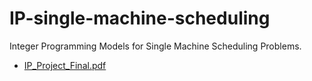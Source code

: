 # IP-single-machine-scheduling
Integer Programming Models for Single Machine Scheduling Problems.

- [IP_Project_Final.pdf](IP_Project_Final.pdf)